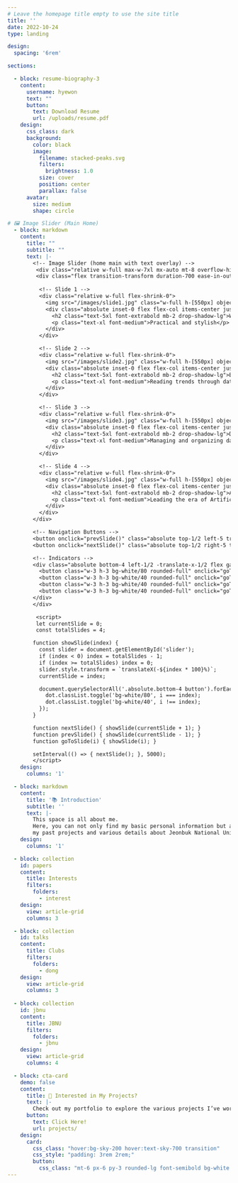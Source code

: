 ```yaml
---
# Leave the homepage title empty to use the site title
title: ''
date: 2022-10-24
type: landing

design:
  spacing: '6rem'

sections:

  - block: resume-biography-3
    content:
      username: hyewon
      text: ""
      button:
        text: Download Resume
        url: /uploads/resume.pdf
    design:
      css_class: dark
      background:
        color: black
        image:
          filename: stacked-peaks.svg
          filters:
            brightness: 1.0
          size: cover
          position: center
          parallax: false
      avatar:
        size: medium
        shape: circle

# 🖼️ Image Slider (Main Home)
  - block: markdown
    content:
      title: ""
      subtitle: ""
      text: |-
        <!-- Image Slider (home main with text overlay) -->
         <div class="relative w-full max-w-7xl mx-auto mt-8 overflow-hidden rounded-2xl shadow-xl">
         <div class="flex transition-transform duration-700 ease-in-out" id="slider">
          
          <!-- Slide 1 -->
          <div class="relative w-full flex-shrink-0">
            <img src="/images/slide1.jpg" class="w-full h-[550px] object-cover opacity-70" alt="Slide 1">
            <div class="absolute inset-0 flex flex-col items-center justify-center text-white text-center">
              <h2 class="text-5xl font-extrabold mb-2 drop-shadow-lg">Web Service Design</h2>
              <p class="text-xl font-medium">Practical and stylish</p>
            </div>
          </div>

          <!-- Slide 2 -->
          <div class="relative w-full flex-shrink-0">
            <img src="/images/slide2.jpg" class="w-full h-[550px] object-cover opacity-70" alt="Slide 2">
            <div class="absolute inset-0 flex flex-col items-center justify-center text-white text-center">
              <h2 class="text-5xl font-extrabold mb-2 drop-shadow-lg">Big Data</h2>
              <p class="text-xl font-medium">Reading trends through data</p>
            </div>
          </div>

          <!-- Slide 3 -->
          <div class="relative w-full flex-shrink-0">
            <img src="/images/slide3.jpg" class="w-full h-[550px] object-cover opacity-70" alt="Slide 3">
            <div class="absolute inset-0 flex flex-col items-center justify-center text-white text-center">
              <h2 class="text-5xl font-extrabold mb-2 drop-shadow-lg">Database</h2>
              <p class="text-xl font-medium">Managing and organizing data</p>
            </div>
          </div>

          <!-- Slide 4 -->
          <div class="relative w-full flex-shrink-0">
            <img src="/images/slide4.jpg" class="w-full h-[550px] object-cover opacity-70" alt="Slide 4">
            <div class="absolute inset-0 flex flex-col items-center justify-center text-white text-center">
              <h2 class="text-5xl font-extrabold mb-2 drop-shadow-lg">AI</h2>
              <p class="text-xl font-medium">Leading the era of Artificial Intelligence</p>
            </div>
          </div>
        </div>

        <!-- Navigation Buttons -->
        <button onclick="prevSlide()" class="absolute top-1/2 left-5 transform -translate-y-1/2 bg-black/40 text-white px-4 py-2 rounded-full hover:bg-black/70 text-2xl">‹</button>
        <button onclick="nextSlide()" class="absolute top-1/2 right-5 transform -translate-y-1/2 bg-black/40 text-white px-4 py-2 rounded-full hover:bg-black/70 text-2xl">›</button>

        <!-- Indicators -->
        <div class="absolute bottom-4 left-1/2 -translate-x-1/2 flex gap-2">
          <button class="w-3 h-3 bg-white/80 rounded-full" onclick="goToSlide(0)"></button>
          <button class="w-3 h-3 bg-white/40 rounded-full" onclick="goToSlide(1)"></button>
          <button class="w-3 h-3 bg-white/40 rounded-full" onclick="goToSlide(2)"></button>
          <button class="w-3 h-3 bg-white/40 rounded-full" onclick="goToSlide(3)"></button>
        </div>
        </div>

         <script>
         let currentSlide = 0;
         const totalSlides = 4;

        function showSlide(index) {
          const slider = document.getElementById('slider');
          if (index < 0) index = totalSlides - 1;
          if (index >= totalSlides) index = 0;
          slider.style.transform = `translateX(-${index * 100}%)`;
          currentSlide = index;

          document.querySelectorAll('.absolute.bottom-4 button').forEach((dot, i) => {
            dot.classList.toggle('bg-white/80', i === index);
            dot.classList.toggle('bg-white/40', i !== index);
          });
        }

        function nextSlide() { showSlide(currentSlide + 1); }
        function prevSlide() { showSlide(currentSlide - 1); }
        function goToSlide(i) { showSlide(i); }

        setInterval(() => { nextSlide(); }, 5000);
        </script>
    design:
      columns: '1'

  - block: markdown
    content:
      title: '📚 Introduction'
      subtitle: ''
      text: |-  
        This space is all about me.  
        Here, you can not only find my basic personal information but also explore  
        my past projects and various details about Jeonbuk National University. Feel free to look around!
    design:
      columns: '1'

  - block: collection
    id: papers
    content:
      title: Interests
      filters:
        folders:
          - interest
    design:
      view: article-grid 
      columns: 3

  - block: collection
    id: talks
    content:
      title: Clubs
      filters:
        folders:
          - dong  
    design:
      view: article-grid
      columns: 3
          
  - block: collection
    id: jbnu
    content:
      title: JBNU
      filters:
        folders:
          - jbnu
    design:
      view: article-grid
      columns: 4

  - block: cta-card
    demo: false
    content:
      title: 🚀 Interested in My Projects?
      text: |-
        Check out my portfolio to explore the various projects I’ve worked on so far.
      button:
        text: Click Here!
        url: projects/
    design:
      card:
        css_class: "hover:bg-sky-200 hover:text-sky-700 transition"
        css_style: "padding: 3rem 2rem;"
        button:
          css_class: "mt-6 px-6 py-3 rounded-lg font-semibold bg-white text-blue-600 hover:bg-blue-600 hover:text-white transition-all duration-300 ease-in-out"
---
```

